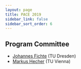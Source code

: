 ```yaml
---
layout: page
title: PACE 2019
sidebar_link: false
sidebar_sort_order: 6
---
```


## Program Committee

- [Johannes Fichte](https://iccl.inf.tu-dresden.de/web/Johannes_Fichte) (TU Dresden)
- [Markus Hecher](https://www.dbai.tuwien.ac.at/staff/hecher/) (TU Vienna)

